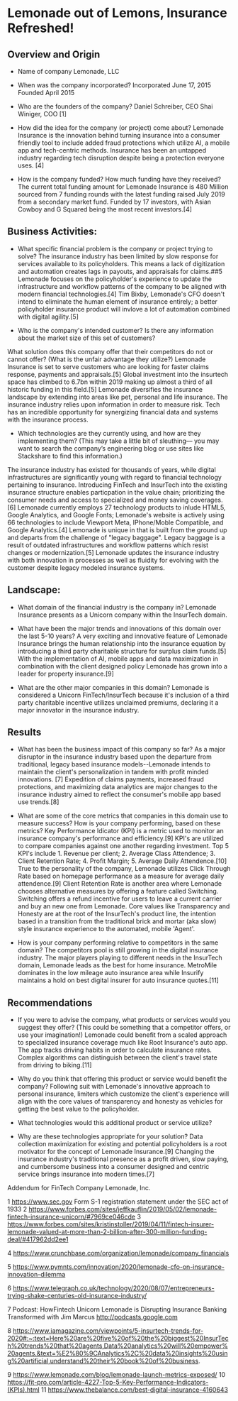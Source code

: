 # Lemonade out of Lemons, Insurance Refreshed!

## Overview and Origin

* Name of company
Lemonade, LLC
* When was the company incorporated?
Incorporated June 17, 2015
Founded April 2015
* Who are the founders of the company?
Daniel Schreiber, CEO
Shai Winiger, COO [1]

* How did the idea for the company (or project) come about?
Lemonade Insurance is the innovation behind turning insurance into a consumer friendly tool to include added fraud protections which utilize AI, a mobile app and tech-centric methods.
Insurance has been an untapped industry regarding tech disruption despite being a protection everyone uses. [4]

* How is the company funded? How much funding have they received?
The current total funding amount for Lemonade Insurance is 480 Million sourced from 7 funding rounds with the latest funding raised July 2019 from a secondary market fund. Funded by 17 investors, with Asian Cowboy and G Squared being the most recent investors.[4]

## Business Activities:

* What specific financial problem is the company or project trying to solve?
The insurance industry has been limited by slow response for services available to its policyholders. This means a lack of digitization and automation creates lags in payouts, and appraisals for claims.##5
Lemonade focuses on the policyholder's experience to update the infrastructure and workflow patterns of the company to be aligned with modern financial technologies.[4]
Tim Bixby, Lemonade's CFO doesn't intend to eliminate the human element of insurance entirely; a better policyholder insurance product will invlove a lot of automation combined with digital agility.[5]

* Who is the company's intended customer?  Is there any information about the market size of this set of customers?

What solution does this company offer that their competitors do not or cannot offer? (What is the unfair advantage they utilize?)
Lemonade Insurance is set to serve customers who are looking for faster claims response, payments and appraisals.[5] Global investment into the insurtech space has climbed to 6.7bn within 2019  making up almost a third of all historic funding in this field.[5]
Lemonade diversifies the insurance landscape by extending into areas like pet, personal and life insurance.
The insurance industry relies upon information in order to measure risk. Tech has an incredible opportunity for synergizing financial data and systems with the insurance process.

* Which technologies are they currently using, and how are they implementing them? (This may take a little bit of sleuthing–– you may want to search the company’s engineering blog or use sites like Stackshare to find this information.)

The insurance industry has existed for thousands of years, while  digital infrastructures are significantly young with regard to financial technology  pertaining to insurance. Introducing FinTech and InsurTech into the existing insurance structure enables particpation in the value chain; prioritizing the consumer needs and access to specialized and money saving coverages.[6]
Lemonade currently employs 27 technology products to inlude HTML5, Google Analytics, and Google Fonts; Lemonade's website is actively using 66 technologies to include Viewport Meta, IPhone/Moble Compatible, and Google Analytics.[4]
Lemonade is unique in that is built from the ground up and departs from the challenge of "legacy baggage". Legacy baggage is a result of outdated infrastructures and workflow patterns which resist changes or modernization.[5] Lemonade updates the insurance industry with both innovation in processes as well as fluidity for evolving with the customer despite legacy modeled insurance systems.

## Landscape:

* What domain of the financial industry is the company in?
Lemonade Insurance presents as a Unicorn company within the InsurTech domain.  

* What have been the major trends and innovations of this domain over the last 5-10 years?
A very exciting and innovative feature of Lemonade Insurance brings the human relationship into the insurance equation by introducing a third party charitable structure for surplus claim funds.[5]  With the implementation of AI, mobile apps and data maximization in combination with the client designed policy Lemonade has grown into a leader for property insurance.[9]

* What are the other major companies in this domain?
Lemonade is considered a Unicorn FinTech/InsurTech because it's inclusion of a third party charitable incentive utilizes unclaimed premiums, declaring it a major innovator in the insurance industry. 

## Results

* What has been the business impact of this company so far?
As a major disruptor in the insurance industry based upon the departure from traditional, legacy based insurance models--Lemonade intends to maintain the client's personalization in tandem with profit minded innovations. [7] Expedition of claims payments, increased fraud protections, and maximizing data analytics are major changes to the insurance industry aimed to reflect the consumer's mobile app based use trends.[8]

* What are some of the core metrics that companies in this domain use to measure success? How is your company performing, based on these metrics?
Key Performance Idicator (KPI) is a metric used to monitor an insurance company's performance and efficiency.[9] KPI's are utilized to compare companies against one another regarding investment. Top 5 KPI's include 1. Revenue per client; 2. Average Class Attendence; 3. Client Retention Rate; 4. Profit Margin; 5. Average Daily Attendence.[10] True to the personality of the company, Lemonade utilizes Click Through Rate based on homepage performance as a measure for average daily attendence.[9] Client Retention Rate is another area where Lemonade chooses alternative measures by offering a feature called Switching. Switching offers a refund incentive for users to leave a current carrier and buy an new one from Lemonade. Core values like Transparency and Honesty are at the root of the InsurTech's product line, the intention based in a transition from the traditional brick and mortar (aka slow) style insurance experience to the automated, mobile 'Agent'.

* How is your company performing relative to competitors in the same domain?
The competitors pool is still growing in the digital insurance industry. The major players playing to different needs in the InsurTech domain, Lemonade leads as the best for home insurance. MetroMile dominates in the low mileage auto insurance area while Insurify maintains a hold on best digital insurer for auto insurance quotes.[11]


## Recommendations

* If you were to advise the company, what products or services would you suggest they offer? (This could be something that a competitor offers, or use your imagination!)
Lemonade could benefit from a scaled approach to specialized insurance coverage much like Root Insurance's auto app. The app tracks driving habits in order to calculate insurance rates. Complex algorithms can distinguish between the client's travel state from driving to biking.[11]

* Why do you think that offering this product or service would benefit the company?
Following suit with Lemonade's innovative approach to personal insurance, limiters which customize the client's experience will align with the core values of transparency and honesty as vehicles for getting the best value to the policyholder.



* What technologies would this additional product or service utilize?

* Why are these technologies appropriate for your solution?
Data collection maximization for existing and potential policyholders is a root motivator for the concept of Lemonade Insurance.[9] Changing the insurance industry's traditional presence as a profit driven, slow paying, and cumbersome business into a consumer designed and centric service brings insurance into modern times.[7]



Addendum for FinTech Company Lemonade, Inc.

1 https://www.sec.gov
Form S-1 registration statement under the SEC act of 1933
2 https://www.forbes.com/sites/jeffkauflin/2019/05/02/lemonade-fintech-insurance-unicorn/#7969ce046cde
3 https://www.forbes.com/sites/kristinstoller/2019/04/11/fintech-insurer-lemonade-valued-at-more-than-2-billion-after-300-million-funding-deal/#417962dd2ee1

4 https://www.crunchbase.com/organization/lemonade/company_financials

5 https://www.pymnts.com/innovation/2020/lemonade-cfo-on-insurance-innovation-dilemma

6 https://www.telegraph.co.uk/technology/2020/08/07/entrepreneurs-trying-shake-centuries-old-insurance-industry/

7 Podcast: HowFintech Unicorn Lemonade is Disrupting Insurance
Banking Transformed with Jim Marcus http://podcasts.google.com

8 https://www.iamagazine.com/viewpoints/5-insurtech-trends-for-2020#:~:text=Here%20are%20five%20of%20the%20biggest%20InsurTech%20trends%20that%20agents,Data%20analytics%20will%20empower%20agents.&text=%E2%80%9CAnalytics%2C%20data%20insights%20using%20artificial,understand%20their%20book%20of%20business.

9 https://www.lemonade.com/blog/lemonade-launch-metrics-exposed/
10 https://fit-pro.com/article-4227-Top-5-Key-Performance-Indicators-(KPIs).html
11 https://www.thebalance.com/best-digital-insurance-4160643


